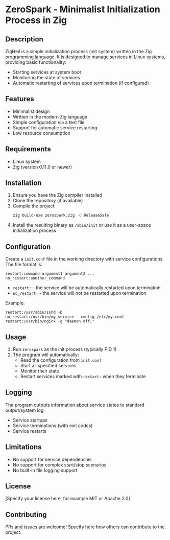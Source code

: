 # ZeroSpark - Minimalist Initialization Process in Zig

## Description

ZigHeil is a simple initialization process (init system) written in the Zig programming language. It is designed to manage services in Linux systems, providing basic functionality:

- Starting services at system boot
- Monitoring the state of services
- Automatic restarting of services upon termination (if configured)

## Features

- Minimalist design
- Written in the modern Zig language
- Simple configuration via a text file
- Support for automatic service restarting
- Low resource consumption

## Requirements

- Linux system
- Zig (version 0.11.0 or newer)

## Installation

1. Ensure you have the Zig compiler installed
2. Clone the repository (if available)
3. Compile the project:
   ```sh
   zig build-exe zerospark.zig -O ReleaseSafe
   ```
4. Install the resulting binary as `/sbin/init` or use it as a user-space initialization process

## Configuration

Create a `init.conf` file in the working directory with service configurations. The file format is:

```
restart:command argument1 argument2 ...
no_restart:another_command
```

- `restart:` - the service will be automatically restarted upon termination
- `no_restart:` - the service will not be restarted upon termination

Example:
```
restart:/usr/sbin/sshd -D
no_restart:/usr/bin/my_service --config /etc/my.conf
restart:/usr/bin/nginx -g "daemon off;"
```

## Usage

1. Run `zerospark` as the init process (typically PID 1)
2. The program will automatically:
   - Read the configuration from `init.conf`
   - Start all specified services
   - Monitor their state
   - Restart services marked with `restart:` when they terminate

## Logging

The program outputs information about service states to standard output/system log:
- Service startups
- Service terminations (with exit codes)
- Service restarts

## Limitations

- No support for service dependencies
- No support for complex start/stop scenarios
- No built-in file logging support

## License

[Specify your license here, for example MIT or Apache 2.0]

## Contributing

PRs and issues are welcome! Specify here how others can contribute to the project.

